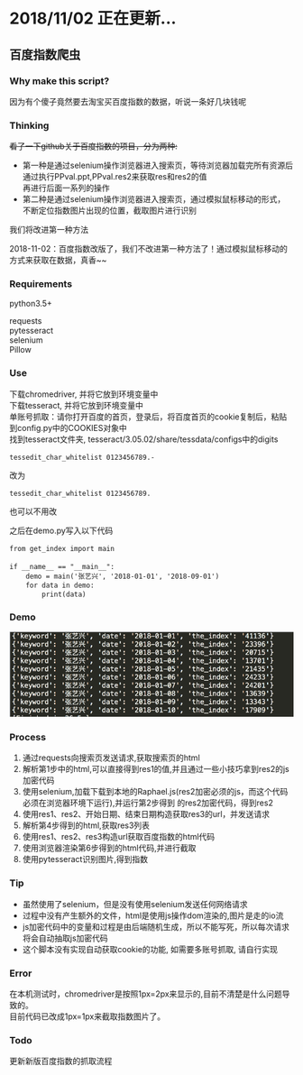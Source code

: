 # 2018/11/02 正在更新...

## 百度指数爬虫

### Why make this script?
因为有个傻子竟然要去淘宝买百度指数的数据，听说一条好几块钱呢

### Thinking
~~看了一下github关于百度指数的项目，分为两种:~~ 
- 第一种是通过selenium操作浏览器进入搜索页，等待浏览器加载完所有资源后  
通过执行PPval.ppt,PPval.res2来获取res和res2的值  
再进行后面一系列的操作
- 第二种是通过selenium操作浏览器进入搜索页，通过模拟鼠标移动的形式，  
不断定位指数图片出现的位置，截取图片进行识别  
  
我们将改进第一种方法  
  
2018-11-02：百度指数改版了，我们不改进第一种方法了！通过模拟鼠标移动的方式来获取在数据，真香~~

### Requirements
python3.5+
  
requests  
pytesseract  
selenium  
Pillow  

### Use
下载chromedriver, 并将它放到环境变量中  
下载tesseract, 并将它放到环境变量中  
单账号抓取：请你打开百度的首页，登录后，将百度首页的cookie复制后，粘贴到config.py中的COOKIES对象中  
找到tesseract文件夹, tesseract/3.05.02/share/tessdata/configs中的digits  
```
tessedit_char_whitelist 0123456789.-
```
改为
```
tessedit_char_whitelist 0123456789.
```  
也可以不用改  
  
之后在demo.py写入以下代码
```
from get_index import main

if __name__ == "__main__":
    demo = main('张艺兴', '2018-01-01', '2018-09-01')
    for data in demo:
        print(data)
```

### Demo
![image](https://github.com/longxiaofei/markdown_img/blob/master/spider-baiduindex/bbb.png?raw=true)
  
### Process
1. 通过requests向搜索页发送请求,获取搜索页的html
2. 解析第1步中的html,可以直接得到res1的值,并且通过一些小技巧拿到res2的js加密代码
3. 使用selenium,加载下载到本地的Raphael.js(res2加密必须的js，而这个代码必须在浏览器环境下运行),并运行第2步得到
的res2加密代码，得到res2
4. 使用res1、res2、开始日期、结束日期构造获取res3的url，并发送请求
5. 解析第4步得到的html,获取res3列表
6. 使用res1、res2、res3构造url获取百度指数的html代码
7. 使用浏览器渲染第6步得到的html代码,并进行截取
8. 使用pytesseract识别图片,得到指数
 
### Tip
- 虽然使用了selenium，但是没有使用selenium发送任何网络请求
- 过程中没有产生额外的文件，html是使用js操作dom渲染的,图片是走的io流
- js加密代码中的变量和过程是由后端随机生成，所以不能写死，所以每次请求将会自动抽取js加密代码
- 这个脚本没有实现自动获取cookie的功能, 如需要多账号抓取, 请自行实现

### Error
在本机测试时，chromedriver是按照1px=2px来显示的,目前不清楚是什么问题导致的。  
目前代码已改成1px=1px来截取指数图片了。

### Todo
更新新版百度指数的抓取流程  
